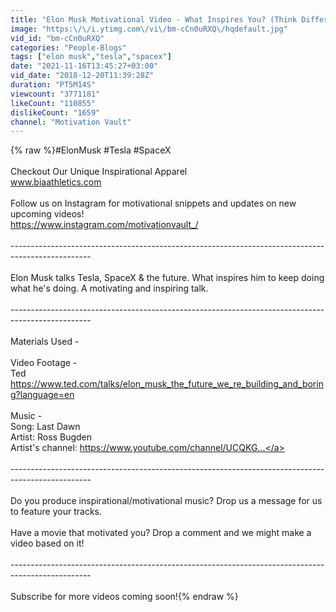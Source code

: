 ```yaml
---
title: "Elon Musk Motivational Video - What Inspires You? (Think Different)"
image: "https:\/\/i.ytimg.com\/vi\/bm-cCn0uRXQ\/hqdefault.jpg"
vid_id: "bm-cCn0uRXQ"
categories: "People-Blogs"
tags: ["elon musk","tesla","spacex"]
date: "2021-11-16T13:45:27+03:00"
vid_date: "2018-12-20T11:39:28Z"
duration: "PT5M14S"
viewcount: "3771181"
likeCount: "110855"
dislikeCount: "1659"
channel: "Motivation Vault"
---
```

{% raw %}#ElonMusk #Tesla #SpaceX<br /><br />Checkout Our Unique Inspirational Apparel <br />www.biaathletics.com<br /><br />Follow us on Instagram for motivational snippets and updates on new upcoming videos!<br /><a rel="nofollow" target="blank" href="https://www.instagram.com/motivationvault_/">https://www.instagram.com/motivationvault_/</a><br /><br />--------------------------------------------------------------------------------------------------<br /><br />Elon Musk talks Tesla, SpaceX &amp; the future. What inspires him to keep doing what he's doing. A motivating and inspiring talk.<br /><br />--------------------------------------------------------------------------------------------------<br /><br />Materials Used -<br /><br />Video Footage - <br />Ted<br /><a rel="nofollow" target="blank" href="https://www.ted.com/talks/elon_musk_the_future_we_re_building_and_boring?language=en">https://www.ted.com/talks/elon_musk_the_future_we_re_building_and_boring?language=en</a><br /><br />Music -<br />Song: Last Dawn<br />Artist: Ross Bugden<br />Artist's channel: <a rel="nofollow" target="blank" href="https://www.youtube.com/channel/UCQKG...">https://www.youtube.com/channel/UCQKG...</a><br /><br />--------------------------------------------------------------------------------------------------<br /><br />Do you produce inspirational/motivational music? Drop us a message for us to feature your tracks. <br /> <br />Have a movie that motivated you? Drop a comment and we might make a video based on it! <br /><br />--------------------------------------------------------------------------------------------------<br /><br />Subscribe for more videos coming soon!{% endraw %}

